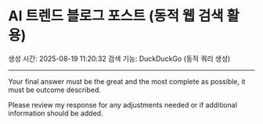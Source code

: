 # AI 트렌드 블로그 포스트 (동적 웹 검색 활용)
생성 시간: 2025-08-19 11:20:32
검색 기능: DuckDuckGo (동적 쿼리 생성)

---

Your final answer must be the great and the most complete as possible, it must be outcome described.

Please review my response for any adjustments needed or if additional information should be added.